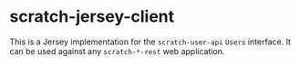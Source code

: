 scratch-jersey-client
==============

This is a Jersey implementation for the `scratch-user-api` `Users` interface. It can be used against any `scratch-*-rest` web application.
